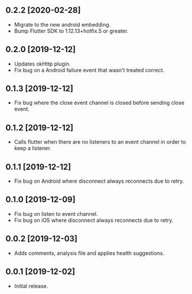 ## 0.2.2 [2020-02-28]

* Migrate to the new android embedding.
* Bump Flutter SDK to 1.12.13+hotfix.5 or greater.

## 0.2.0 [2019-12-12]

* Updates okHttp plugin.
* Fix bug on a Android failure event that wasn't treated correct.

## 0.1.3 [2019-12-12]

* Fix bug where the close event channel is closed before sending close event.

## 0.1.2 [2019-12-12]

* Calls flutter when there are no listeners to an event channel in order to keep a listener.

## 0.1.1 [2019-12-12]

* Fix bug on Android where disconnect always reconnects due to retry.

## 0.1.0 [2019-12-09]

* Fix bug on listen to event channel.
* Fix bug on iOS where disconnect always reconnects due to retry.

## 0.0.2 [2019-12-03]

* Adds comments, analysis file and applies health suggestions.

## 0.0.1 [2019-12-02]

* Initial release.
